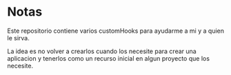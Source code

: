 # Notas

Este repositorio contiene varios customHooks para ayudarme a mi y a quien le sirva.

La idea es no volver a crearlos cuando los necesite para crear una aplicacion y tenerlos
como un recurso inicial en algun proyecto que los necesite.